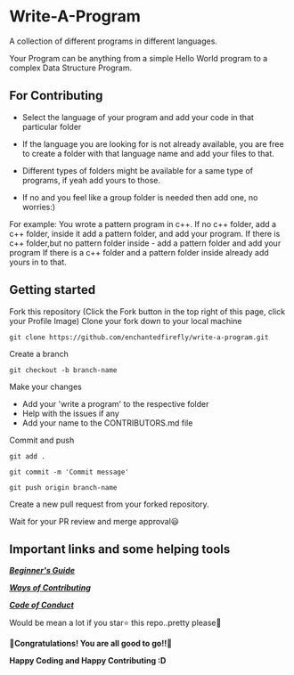 # Write-A-Program
A collection of different programs in different languages.

Your Program can be anything from a simple Hello World program to a complex Data Structure Program.

## For Contributing
* Select the language of your program and add your code in that particular folder
* If the language you are looking for is not already available, you are free to create a folder with that language name and add your files to that.

* Different types of folders might be available for a same type of programs, if yeah add yours to those. 
* If no and you feel like a group folder is needed then add one, no worries:)

For example:
      You wrote a pattern program in c++. 
       If no c++ folder, add a c++ folder, inside it add a pattern folder, and add your program.
       If there is c++ folder,but no pattern folder inside - add a pattern folder and add your program
       If there is a c++ folder and a pattern folder inside already add yours in to that.
   
## Getting started

Fork this repository (Click the Fork button in the top right of this page, click your Profile Image)
Clone your fork down to your local machine

    git clone https://github.com/enchantedfirefly/write-a-program.git

Create a branch

    git checkout -b branch-name

Make your changes
    
 - Add your 'write a program' to the respective folder
 - Help with the issues if any
 - Add your name to the CONTRIBUTORS.md file

Commit and push

    git add .

    git commit -m 'Commit message'

    git push origin branch-name

Create a new pull request from your forked repository.

Wait for your PR review and merge approval:smiley:


## Important links and some helping tools

[_**Beginner's Guide**_](BEGINNER_GUIDE.md)

[_**Ways of Contributing**_](CONTRIBUTING.md)

[_**Code of Conduct**_](CODE_OF_CONDUCT.md)


Would be mean a lot if you star⭐ this repo..pretty please💛

🎉**Congratulations! You are all good to go!!**🎉

**Happy Coding and Happy Contributing :D**

              
